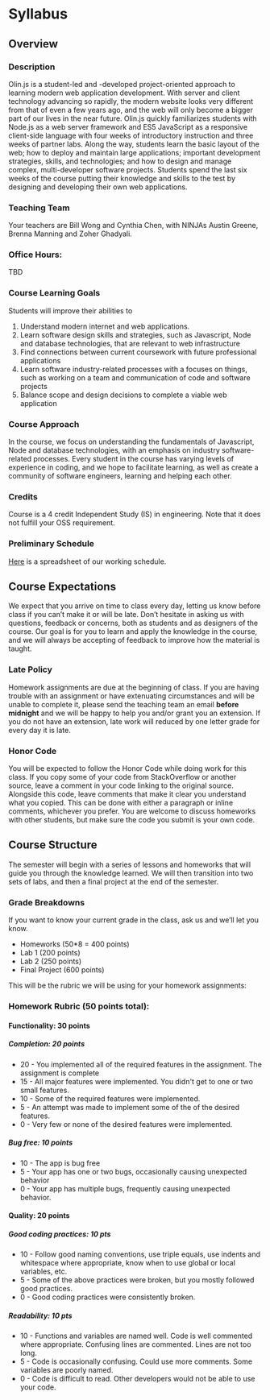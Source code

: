 # Syllabus
## Overview

### Description
Olin.js is a student-led and -developed project-oriented approach to learning modern web application development. With server and client technology advancing so rapidly, the modern website looks very different from that of even a few years ago, and the web will only become a bigger part of our lives in the near future. Olin.js quickly familiarizes students with Node.js as a web server framework and ES5 JavaScript as a responsive client-side language with four weeks of introductory instruction and three weeks of partner labs. Along the way, students learn the basic layout of the web; how to deploy and maintain large applications; important development strategies, skills, and technologies; and how to design and manage complex, multi-developer software projects. Students spend the last six weeks of the course putting their knowledge and skills to the test by designing and developing their own web applications.

### Teaching Team
Your teachers are Bill Wong and Cynthia Chen, with NINJAs Austin Greene, Brenna Manning and Zoher Ghadyali.

### Office Hours:
TBD

### Course Learning Goals
Students will improve their abilities to

1. Understand modern internet and web applications.
2. Learn software design skills and strategies, such as Javascript, Node and database technologies, that are relevant to web infrastructure
3. Find connections between current coursework with future professional applications
4. Learn software industry-related processes with a focuses on things, such as working on a team and communication of code and software projects
5. Balance scope and design decisions to complete a viable web application

### Course Approach
In the course, we focus on understanding the fundamentals of Javascript, Node and database technologies, with an emphasis on industry software-related processes. Every student in the course has varying levels of experience in coding, and we hope to facilitate learning, as well as create a community of software engineers, learning and helping each other.

### Credits
Course is a 4 credit Independent Study (IS) in engineering. Note that it does not fulfill your OSS requirement.

### Preliminary Schedule
[Here](https://docs.google.com/spreadsheets/d/1aaNEWrIgBWvTL-FkcwbKU3QO9I5M_iM-H1dddWUBxZo/edit?usp=sharing) is a spreadsheet of our working schedule.

## Course Expectations
We expect that you arrive on time to class every day, letting us know before class if you can’t make it or will be late. Don’t hesitate in asking us with questions, feedback or concerns, both as students and as designers of the course. Our goal is for you to learn and apply the knowledge in the course, and we will always be accepting of feedback to improve how the material is taught. 

### Late Policy
Homework assignments are due at the beginning of class. If you are having trouble with an assignment or have extenuating circumstances and will be unable to complete it, please send the teaching team an email **before midnight** and we will be happy to help you and/or grant you an extension. If you do not have an extension, late work will reduced by one letter grade for every day it is late.

### Honor Code
You will be expected to follow the Honor Code while doing work for this class. If you copy some of your code from StackOverflow or another source, leave a comment in your code linking to the original source. Alongside this code, leave comments that make it clear you understand what you copied. This can be done with either a paragraph or inline comments, whichever you prefer. You are welcome to discuss homeworks with other students, but make sure the code you submit is your own code.

## Course Structure
The semester will begin with a series of lessons and homeworks that will guide you through the knowledge learned. We will then transition into two sets of labs, and then a final project at the end of the semester.

### Grade Breakdowns
If you want to know your current grade in the class, ask us and we’ll let you know.
* Homeworks (50*8 = 400 points)
* Lab 1 (200 points)
* Lab 2 (250 points)
* Final Project (600 points)

This will be the rubric we will be using for your homework assignments:

### Homework Rubric (50 points total):

#### Functionality: 30 points
##### Completion: 20 points
* 20 - You implemented all of the required features in the assignment. The assignment is complete
* 15 - All major features were implemented. You didn't get to one or two small features.
* 10 - Some of the required features were implemented.
* 5 - An attempt was made to implement some of the of the desired features.
* 0 - Very few or none of the desired features were implemented.
##### Bug free: 10 points
* 10 - The app is bug free
* 5 - Your app has one or two bugs, occasionally causing unexpected behavior
* 0 - Your app has multiple bugs, frequently causing unexpected behavior.

#### Quality: 20 points
##### Good coding practices: 10 pts
* 10 - Follow good naming conventions, use triple equals, use indents and whitespace where appropriate, know when to use global or local variables, etc.
* 5 - Some of the above practices were broken, but you mostly followed good practices.
* 0 - Good coding practices were consistently broken.
##### Readability: 10 pts
* 10 - Functions and variables are named well. Code is well commented where appropriate. Confusing lines are commented. Lines are not too long.
* 5 - Code is occasionally confusing. Could use more comments. Some variables are poorly named.
* 0 - Code is difficult to read. Other developers would not be able to use your code.

